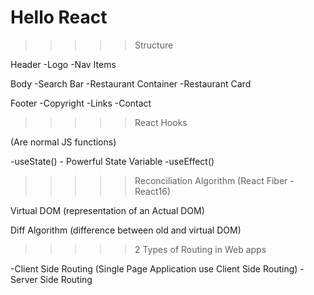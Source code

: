 # Hello React

> > > > > Structure

Header
-Logo
-Nav Items

Body
-Search Bar
-Restaurant Container
-Restaurant Card

Footer
-Copyright
-Links
-Contact

> > > > > React Hooks

(Are normal JS functions)

-useState() - Powerful State Variable
-useEffect()

> > > > > Reconciliation Algorithm (React Fiber - React16)

Virtual DOM (representation of an Actual DOM)

Diff Algorithm (difference between old and virtual DOM)

> > > > > 2 Types of Routing in Web apps

-Client Side Routing (Single Page Application use Client Side Routing)
-Server Side Routing
